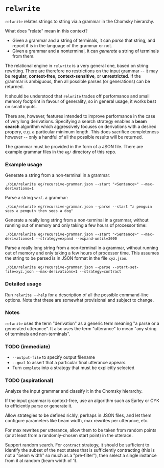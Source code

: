 `relwrite`
==========

`relwrite` relates strings to string via a grammar in the Chomsky hierarchy.

What does "relate" mean in this context?

*   Given a grammar and a string of terminals, it can _parse_ that string, and
    report if is in the language of the grammar or not.
*   Given a grammar and a nonterminal, it can _generate_ a string of terminals
    from them.

The relational engine in `relwrite` is a very general one, based on string rewriting.
There are therefore no restrictions on the input grammar -- it may be **regular**,
**context-free**, **context-sensitive**, or **unrestricted**.  If the grammar is
ambiguous, then all possible parses (or generations) can be returned.

It should be understood that `relwrite` trades off performance and small
memory footprint in favour of generality, so in general usage, it works
best on small inputs.

There are, however, features intended to improve performance in the case of very
long derivations.  Specifying a search strategy enables a **beam search** algorithm
which aggressively focuses on derivations with a desired propery, e.g. a particular
minimum length.  This does sacrifice completeness however -- only a handful of all
the possible results will be returned.

The grammar must be provided in the form of a JSON file.  There are example
grammar files in the `eg/` directory of this repo.

### Example usage

Generate a string from a non-terminal in a grammar:

```
./bin/relwrite eg/recursive-grammar.json --start "<Sentence>" --max-derivations=1
```

Parse a string w.r.t. a grammar:

```
./bin/relwrite eg/recursive-grammar.json --parse --start "a penguin sees a penguin then sees a dog"
```

Generate a really long string from a non-terminal in a grammar, without running out
of memory and only taking a few hours of processor time:

```
./bin/relwrite eg/recursive-grammar.json --start "<Sentence>" --max-derivations=1 --strategy=expand --expand-until=3000
```

Parse a really long string from a non-terminal in a grammar, without running out
of memory and only taking a few hours of processor time.  This assumes the string
to be parsed is in JSON format in the file `xyz.json`.

```
./bin/relwrite eg/recursive-grammar.json --parse --start-set-file=xyz.json --max-derivations=1 --strategy=contract
```

### Detailed usage

Run `relwrite --help` for a description of all the possible command-line options.  Note that
these are somewhat provisional and subject to change.

### Notes

`relwrite` uses the term "derivation" as a generic term meaning "a parse or a generated utterance".
It also uses the term "utterance" to mean "any string of terminals and non-terminals".

### TODO (immediate)

*   `--output-file` to specify output filename
*   `--goal` to assert that a particular final utterance appears
*   Turn `complete` into a strategy that must be explicitly selected.

### TODO (aspirational)

Analyze the input grammar and classify it in the Chomsky hierarchy.

If the input grammar is context-free, use an algorithm such as Earley or CYK to
efficiently parse or generate it.

Allow strategies to be defined richly, perhaps in JSON files, and let
them configure parameters like beam width, max rewrites per utterance, etc.

For max rewrites per utterance, allow them to be taken from random
points (or at least from a randomly-chosen start point) in the utterace.

Support random search.  For `contract` strategy, it should be sufficient to
identify the subset of the next states that is sufficiently contracting
(this is not a "beam width" so much as a "pre-filter"),
then select a single instance from it at random (beam width of 1).
